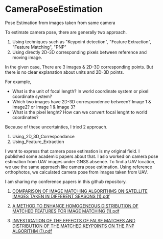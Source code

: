 # CameraPoseEstimation
Pose Estimation from images taken from same camera

To estimate camera pose, there are generally two approach.
1. Using techniques such as "Keypoint detection", "Feature Extraction", "Feature Matching", "PNP"
2. Using directly 2D-3D corresponding pixels between reference and moving image.

In the given case, 
There are 3 images & 2D-3D corresponding points. But there is no clear explanation about units and 2D-3D points.

For example, 
* What is the unit of focal length? In world coordinate system or pixel coordinate system?
* Which two images have 2D-3D correspondence between? Image 1 & Image2? or Image 1 & Image 3?
* What is the pixel lenght? How can we convert focal lenght to world coordinates?

Because of these uncertainties, I tried 2 approach. 
1. Using_2D_3D_Correspondance
2. Using_Feature_Extraction

I want to express that camera pose estimation is my original field. I published some academic papers about that. I aslo worked on camera pose estimation from UAV images under GNSS absence. To find a UAV location, we use the same approach like camera pose estimation. Using reference orthophotos, we calculated camera pose from images taken from UAV.

I am sharing my conference papers in this github repository. 

1. [COMPARISON OF IMAGE MATCHING ALGORITHMS ON SATELLITE IMAGES TAKEN IN DIFFERENT SEASONS (1).pdf](https://github.com/FatihDemirtas/CameraPoseEstimation/files/7406114/COMPARISON.OF.IMAGE.MATCHING.ALGORITHMS.ON.SATELLITE.IMAGES.TAKEN.IN.DIFFERENT.SEASONS.1.pdf)

2. [A METHOD TO ENHANCE HOMOGENEOUS DISTRIBUTION OF MATCHED FEATURES FOR IMAGE MATCHING (1).pdf](https://github.com/FatihDemirtas/CameraPoseEstimation/files/7406115/A.METHOD.TO.ENHANCE.HOMOGENEOUS.DISTRIBUTION.OF.MATCHED.FEATURES.FOR.IMAGE.MATCHING.1.pdf)

3. [INVESTIGATION OF THE EFFECTS OF FALSE MATCHES AND DISTRIBUTION OF THE MATCHED KEYPOINTS ON THE PNP ALGORITHM (1).pdf](https://github.com/FatihDemirtas/CameraPoseEstimation/files/7406116/INVESTIGATION.OF.THE.EFFECTS.OF.FALSE.MATCHES.AND.DISTRIBUTION.OF.THE.MATCHED.KEYPOINTS.ON.THE.PNP.ALGORITHM.1.pdf)


